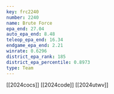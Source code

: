 ```yaml
---
key: frc2240
number: 2240
name: Brute Force
epa_end: 27.04
auto_epa_end: 8.48
teleop_epa_end: 16.34
endgame_epa_end: 2.21
winrate: 0.6296
district_epa_rank: 185
district_epa_percentile: 0.8973
type: Team
---
```

[[2024cocs]]
[[2024code]]
[[2024utwv]]
